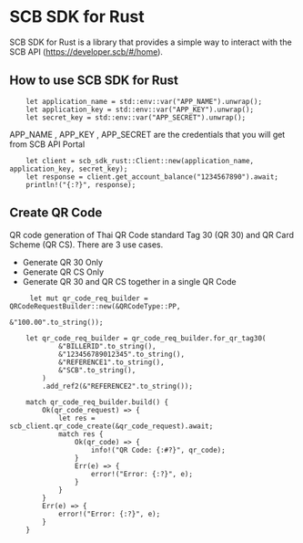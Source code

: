 # SCB SDK for Rust
SCB SDK for Rust is a library that provides a simple way to interact with the SCB API (https://developer.scb/#/home). 

## How to use SCB SDK for Rust

```chatinput
    let application_name = std::env::var("APP_NAME").unwrap();
    let application_key = std::env::var("APP_KEY").unwrap();
    let secret_key = std::env::var("APP_SECRET").unwrap();
```
APP_NAME , APP_KEY , APP_SECRET are the credentials that you will get from SCB API Portal


```chatinput
    let client = scb_sdk_rust::Client::new(application_name, application_key, secret_key);
    let response = client.get_account_balance("1234567890").await;
    println!("{:?}", response);
```
## Create QR Code
QR code generation of Thai QR Code standard Tag 30 (QR 30) and QR Card Scheme (QR CS). There are 3 use cases.
- Generate QR 30 Only
- Generate QR CS Only
- Generate QR 30 and QR CS together in a single QR Code

```chatinput
     let mut qr_code_req_builder = QRCodeRequestBuilder::new(&QRCodeType::PP,
                                                            &"100.00".to_string());

    let qr_code_req_builder = qr_code_req_builder.for_qr_tag30(
            &"BILLERID".to_string(),
            &"123456789012345".to_string(),
            &"REFERENCE1".to_string(),
            &"SCB".to_string(),
        )
        .add_ref2(&"REFERENCE2".to_string());

    match qr_code_req_builder.build() {
        Ok(qr_code_request) => {
            let res = scb_client.qr_code_create(&qr_code_request).await;
            match res {
                Ok(qr_code) => {
                    info!("QR Code: {:#?}", qr_code);
                }
                Err(e) => {
                    error!("Error: {:?}", e);
                }
            }
        }
        Err(e) => {
            error!("Error: {:?}", e);
        }
    }
```